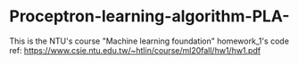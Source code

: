 # Proceptron-learning-algorithm-PLA-
This is the NTU's course "Machine learning foundation" homework_1's code \
ref: <https://www.csie.ntu.edu.tw/~htlin/course/ml20fall/hw1/hw1.pdf> 

